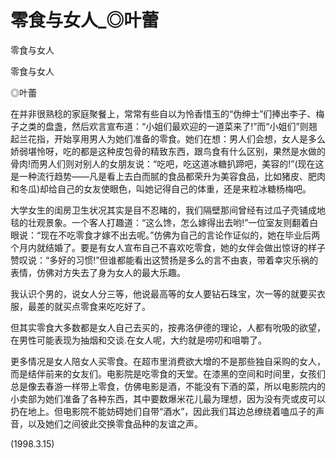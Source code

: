 # 零食与女人_◎叶蕾

零食与女人

零食与女人

◎叶蕾

在并非很熟稔的家庭聚餐上，常常有些自以为怜香惜玉的“伪绅士”们捧出李子、梅子之类的盘盏，然后欢言宣布道：“小姐们最欢迎的一道菜来了!”而“小姐们”则翘起兰花指，开始享用男人为她们准备的零食。她们在想：男人们会想，女人是多么娇弱堪怜呀，吃的都是这种皮包骨的精致东西，跟鸟食有什么区别，果然是水做的骨肉!而男人们则对别人的女朋友说：“吃吧，吃这道冰糖扒蹄吧，美容的!”(现在这是一种流行趋势——凡是看上去白而腻的食品都荣升为美容食品，比如猪皮、肥肉和冬瓜)却给自己的女友使眼色，叫她记得自己的体重，还是来粒冰糖杨梅吧。

大学女生的闺房卫生状况其实是目不忍睹的，我们隔壁那间曾经有过瓜子壳铺成地毯的壮观景象。一个客人打趣道：“这么馋，怎么嫁得出去哟!”一位室友则翻着白眼说：“现在不吃零食才嫁不出去呢。”仿佛为自己的言论作证似的，她在毕业后两个月内就结婚了。要是有女人宣布自己不喜欢吃零食，她的女伴会做出惊讶的样子赞叹说：“多好的习惯!”但谁都能看出这赞扬是多么的言不由衷，带着幸灾乐祸的表情，仿佛对方失去了身为女人的最大乐趣。

我认识个男的，说女人分三等，他说最高等的女人要钻石珠宝，次一等的就要买衣服，最差的就买点零食来吃吃好了。

但其实零食大多数都是女人自己去买的，按弗洛伊德的理论，人都有吮吸的欲望，在男性可能表现为抽烟和交谈.在女人呢，大约就是唠叨和咀嚼了。

更多情况是女人陪女人买零食。在超市里消费欲大增的不是那些独自采购的女人，而是结伴前来的女友们。电影院是吃零食的天堂。在漆黑的空间和时间里，女孩们总是像去春游一样带上零食，仿佛电影是酒，不能没有下酒的菜，所以电影院内的小卖部为她们准备了各种东西，其中要数爆米花儿最为理想，因为没有壳或皮可以扔在地上。但电影院不能妨碍她们自带“酒水”，因此我们耳边总缭绕着嗑瓜子的声音，以及她们之间彼此交换零食品种的友谊之声。

(1998.3.15)